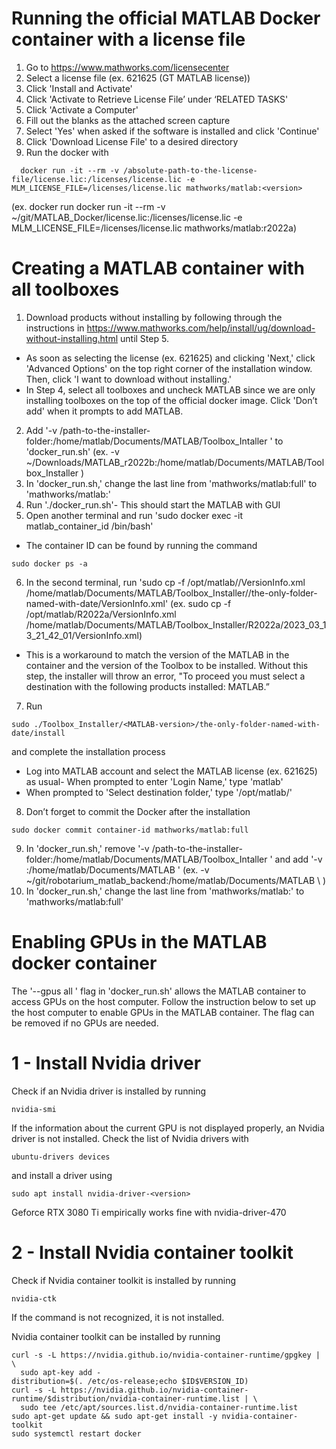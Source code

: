 # Running the official MATLAB Docker container with a license file
1. Go to https://www.mathworks.com/licensecenter
2. Select a license file (ex. 621625 (GT MATLAB license))
3. Click 'Install and Activate'
4. Click 'Activate to Retrieve License File’ under ‘RELATED TASKS'
5. Click 'Activate a Computer'
6. Fill out the blanks as the attached screen capture
7. Select 'Yes' when asked if the software is installed and click 'Continue'
8. Click 'Download License File' to a desired directory
9. Run the docker with
  ```
	docker run -it --rm -v /absolute-path-to-the-license-file/license.lic:/licenses/license.lic -e MLM_LICENSE_FILE=/licenses/license.lic mathworks/matlab:<version>
  ```
  (ex. docker run docker run -it --rm -v ~/git/MATLAB_Docker/license.lic:/licenses/license.lic -e MLM_LICENSE_FILE=/licenses/license.lic mathworks/matlab:r2022a)

# Creating a MATLAB container with all toolboxes
1. Download products without installing by following through the instructions in https://www.mathworks.com/help/install/ug/download-without-installing.html until Step 5.
  - As soon as selecting the license (ex. 621625) and clicking 'Next,' click 'Advanced Options' on the top right corner of the installation window. Then, click 'I want to download without installing.'
  - In Step 4, select all toolboxes and uncheck MATLAB since we are only installing toolboxes on the top of the official docker image. Click 'Don’t add' when it prompts to add MATLAB.
2. Add '-v /path-to-the-installer-folder:/home/matlab/Documents/MATLAB/Toolbox_Intaller \' to 'docker_run.sh'
  (ex. -v ~/Downloads/MATLAB_r2022b:/home/matlab/Documents/MATLAB/Toolbox_Installer \)
3. In 'docker_run.sh,' change the last line from 'mathworks/matlab:full' to 'mathworks/matlab:<version>'
4. Run './docker_run.sh'- This should start the MATLAB with GUI
5. Open another terminal and run 'sudo docker exec -it matlab_container_id /bin/bash'
  - The container ID can be found by running the command
  ```
  sudo docker ps -a
  ```
6. In the second terminal, run 'sudo cp -f /opt/matlab/<MATLAB-version>/VersionInfo.xml /home/matlab/Documents/MATLAB/Toolbox_Installer/<MATLAB-version>/the-only-folder-named-with-date/VersionInfo.xml'
(ex. sudo cp -f /opt/matlab/R2022a/VersionInfo.xml /home/matlab/Documents/MATLAB/Toolbox_Installer/R2022a/2023_03_13_21_42_01/VersionInfo.xml)
  - This is a workaround to match the version of the MATLAB in the container and the version of the Toolbox to be installed. Without this step, the installer will throw an error, "To proceed you must select a destination with the following products installed: MATLAB.”
7. Run 
```
sudo ./Toolbox_Installer/<MATLAB-version>/the-only-folder-named-with-date/install
```
and complete the installation process
  - Log into MATLAB account and select the MATLAB license (ex. 621625) as usual- When prompted to enter 'Login Name,' type 'matlab'
  - When prompted to 'Select destination folder,' type '/opt/matlab/<MATLAB-version>'
8. Don’t forget to commit the Docker after the installation
```
sudo docker commit container-id mathworks/matlab:full
```
9. In 'docker_run.sh,' remove '-v /path-to-the-installer-folder:/home/matlab/Documents/MATLAB/Toolbox_Intaller \' and add '-v <path-to-local-directory>:/home/matlab/Documents/MATLAB \'
	(ex. -v ~/git/robotarium_matlab_backend:/home/matlab/Documents/MATLAB \ )
10. In 'docker_run.sh,' change the last line from 'mathworks/matlab:<version>' to 'mathworks/matlab:full'

# Enabling GPUs in the MATLAB docker container

The '--gpus all \' flag in 'docker_run.sh' allows the MATLAB container to access GPUs on the host computer. Follow the instruction below to set up the host computer to enable GPUs in the MATLAB container. The flag can be removed if no GPUs are needed.

# 1 - Install Nvidia driver
Check if an Nvidia driver is installed by running
```
nvidia-smi
```

If the information about the current GPU is not displayed properly, an Nvidia driver is not installed. Check the list of Nvidia drivers with
```
ubuntu-drivers devices
```
and install a driver using
```
sudo apt install nvidia-driver-<version>
```
Geforce RTX 3080 Ti empirically works fine with nvidia-driver-470

# 2 - Install Nvidia container toolkit
Check if Nvidia container toolkit is installed by running
```
nvidia-ctk
```

If the command is not recognized, it is not installed.

Nvidia container toolkit can be installed by running
```
curl -s -L https://nvidia.github.io/nvidia-container-runtime/gpgkey | \
  sudo apt-key add -
distribution=$(. /etc/os-release;echo $ID$VERSION_ID)
curl -s -L https://nvidia.github.io/nvidia-container-runtime/$distribution/nvidia-container-runtime.list | \
  sudo tee /etc/apt/sources.list.d/nvidia-container-runtime.list
sudo apt-get update && sudo apt-get install -y nvidia-container-toolkit
sudo systemctl restart docker

```
